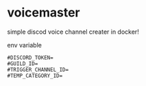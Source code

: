 # voicemaster
simple discod voice channel creater in docker!

env variable
```env
#DISCORD_TOKEN=
#GUILD_ID=
#TRIGGER_CHANNEL_ID=
#TEMP_CATEGORY_ID=
```

